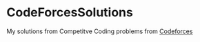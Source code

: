 # CodeForcesSolutions

My solutions from Competitve Coding problems from [Codeforces](https://codeforces.com/)
